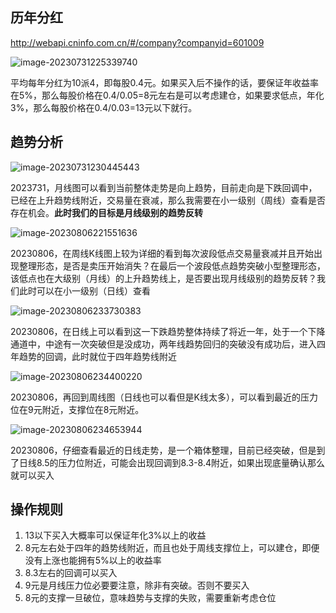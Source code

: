 ## 历年分红

http://webapi.cninfo.com.cn/#/company?companyid=601009

![image-20230731225339740](https://chunhui-a.oss-cn-nanjing.aliyuncs.com/typora/img/image-20230731225339740.png)

平均每年分红为10派4，即每股0.4元。如果买入后不操作的话，要保证年收益率在5%，那么每股价格在0.4/0.05=8元左右是可以考虑建仓，如果要求低点，年化3%，那么每股价格在0.4/0.03=13元以下就行。

## 趋势分析

![image-20230731230445443](https://chunhui-a.oss-cn-nanjing.aliyuncs.com/typora/img/image-20230731230445443.png)

2023731，月线图可以看到当前整体走势是向上趋势，目前走向是下跌回调中，已经在上升趋势线附近，交易量在衰减，那么我需要在小一级别（周线）查看是否存在机会。**此时我们的目标是月线级别的趋势反转**

![image-20230806221551636](https://chunhui-a.oss-cn-nanjing.aliyuncs.com/typora/img/image-20230806221551636.png)

20230806，在周线K线图上较为详细的看到每次波段低点交易量衰减并且开始出现整理形态，是否是卖压开始消失？在最后一个波段低点趋势突破小型整理形态，该低点也在大级别（月线）的上升趋势线上，是否要出现月线级别的趋势反转？我们此时可以在小一级别（日线）查看

![image-20230806233730383](https://chunhui-a.oss-cn-nanjing.aliyuncs.com/typora/img/image-20230806233730383.png)

20230806，在日线上可以看到这一下跌趋势整体持续了将近一年，处于一个下降通道中，中途有一次突破但是没成功，两年线趋势回归的突破没有成功后，进入四年趋势的回调，此时就位于四年趋势线附近

![image-20230806234400220](https://chunhui-a.oss-cn-nanjing.aliyuncs.com/typora/img/image-20230806234400220.png)

20230806，再回到周线图（日线也可以看但是K线太多），可以看到最近的压力位在9元附近，支撑位在8元附近。

![image-20230806234653944](https://chunhui-a.oss-cn-nanjing.aliyuncs.com/typora/img/image-20230806234653944.png)

20230806，仔细查看最近的日线走势，是一个箱体整理，目前已经突破，但是到了日线8.5的压力位附近，可能会出现回调到8.3-8.4附近，如果出现底量确认那么就可以买入

## 操作规则

1. 13以下买入大概率可以保证年化3%以上的收益
2. 8元左右处于四年的趋势线附近，而且也处于周线支撑位上，可以建仓，即便没有上涨也能拥有5%以上的收益率
3. 8.3左右的回调可以买入
4. 9元是月线压力位必要要注意，除非有突破。否则不要买入
5. 8元的支撑一旦破位，意味趋势与支撑的失败，需要重新考虑仓位